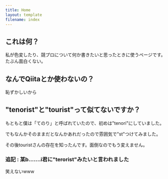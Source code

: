 ```yaml
---
title: Home
layout: template
filename: index
---
```


## これは何？

私が色変したり、競プロについて何か書きたいと思ったときに使うページです。
たぶん面白くない。


## なんでQiitaとか使わないの？

恥ずかしいから


## "tenorist"と"tourist"って似てないですか？

もともと僕は「てのり」と呼ばれていたので、初めは"tenori"にしていました。

でもなんかそのままだとなんかあれだったので雰囲気で"st"つけてみました。

その後touristさんの存在を知ったんです。面倒なのでもう変えません。


### 追記 : 某b.......i君に"terorist"みたいと言われました

笑えないwww

